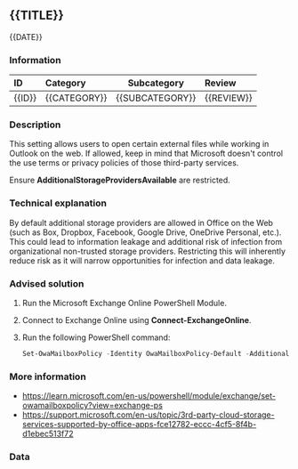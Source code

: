 ## {{TITLE}}

{{DATE}}

###  Information

| ID     | Category     | Subcategory     | Review     |
| :----- | :----------- | --------------- | :--------- |
| {{ID}} | {{CATEGORY}} | {{SUBCATEGORY}} | {{REVIEW}} |

### Description

This setting allows users to open certain external files while working in Outlook on the web. If allowed, keep in mind that Microsoft doesn't control the use terms or privacy policies of those third-party services.

Ensure **AdditionalStorageProvidersAvailable** are restricted.

### Technical explanation

By default additional storage providers are allowed in Office on the Web (such as Box, Dropbox, Facebook, Google Drive, OneDrive Personal, etc.). This could lead to information leakage and additional risk of infection from organizational non-trusted storage providers. Restricting this will inherently reduce risk as it will narrow opportunities for infection and data leakage.

### Advised solution

1. Run the Microsoft Exchange Online PowerShell Module.

2. Connect to Exchange Online using **Connect-ExchangeOnline**.

3. Run the following PowerShell command:

   ```powershell
   Set-OwaMailboxPolicy -Identity OwaMailboxPolicy-Default -AdditionalStorageProvidersAvailable $false
   ```

### More information

- https://learn.microsoft.com/en-us/powershell/module/exchange/set-owamailboxpolicy?view=exchange-ps
- https://support.microsoft.com/en-us/topic/3rd-party-cloud-storage-services-supported-by-office-apps-fce12782-eccc-4cf5-8f4b-d1ebec513f72


### Data